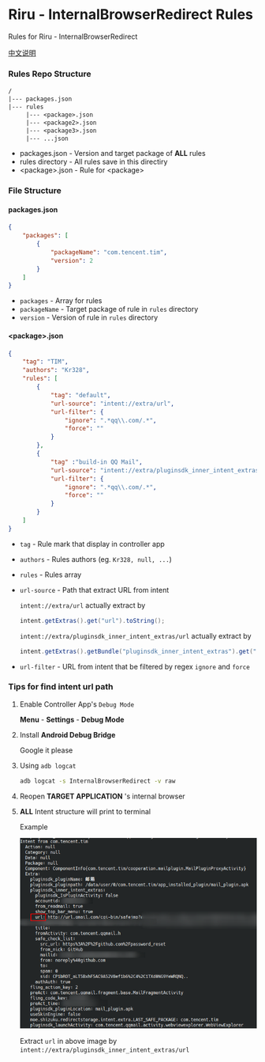 # Riru - InternalBrowserRedirect Rules

Rules for Riru - InternalBrowserRedirect

[中文说明](README_zh.md)



### Rules Repo Structure

```text
/
|--- packages.json
|--- rules
     |--- <package>.json
     |--- <package2>.json
     |--- <package3>.json
     |--- ...json
```

* packages.json - Version and target package of **ALL** rules
* rules directory - All rules save in this directiry
* \<package\>.json - Rule for \<package\>



### File Structure

#### packages.json

```json
{
	"packages": [
		{
			"packageName": "com.tencent.tim",
			"version": 2
		}
	]
}
```

* `packages` - Array for rules
* `packageName` - Target package of rule in `rules` directory 
* `version` - Version of rule in `rules` directory



#### \<package\>.json

```json
{
    "tag": "TIM",
    "authors": "Kr328",
    "rules": [
        {
            "tag": "default",
            "url-source": "intent://extra/url",
            "url-filter": {
                "ignore": ".*qq\\.com/.*",
                "force": ""
            }
        },
        {
            "tag" :"build-in QQ Mail",
            "url-source": "intent://extra/pluginsdk_inner_intent_extras/url",
            "url-filter": {
                "ignore": ".*qq\\.com/.*",
                "force": ""
            }
        }
    ]
}
```

* `tag` - Rule mark that display in controller app

* `authors` - Rules authors (eg. `Kr328, null, ...`)

* `rules` - Rules array

* `url-source`  - Path that extract URL from intent

  `intent://extra/url` actually extract by 

  ```java
  intent.getExtras().get("url").toString();
  ```

  `intent://extra/pluginsdk_inner_intent_extras/url` actually extract by

  ```java
  intent.getExtras().getBundle("pluginsdk_inner_intent_extras").get("url").toString();
  ```

* `url-filter` - URL from intent that be filtered by regex `ignore` and `force`



### Tips for find intent url path

1. Enable Controller App's `Debug Mode`

   **Menu** - **Settings** - **Debug Mode**

2. Install **Android Debug Bridge**

   Google it please

3. Using `adb logcat` 

   ```bash
   adb logcat -s InternalBrowserRedirect -v raw
   ```

4. Reopen **TARGET APPLICATION** 's internal browser 

5. **ALL** Intent structure will print to terminal

   Example

   ![](docs/static/example_for_intent_extract.png)

   Extract `url` in above image by `intent://extra/pluginsdk_inner_intent_extras/url`
